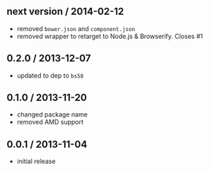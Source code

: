 next version / 2014-02-12
-------------------------
* removed `bower.json` and `component.json`
* removed wrapper to retarget to Node.js & Browserify. Closes #1

0.2.0 / 2013-12-07
------------------
* updated to dep to `bs58`

0.1.0 / 2013-11-20
------------------
* changed package name 
* removed AMD support

0.0.1 / 2013-11-04
------------------
* initial release